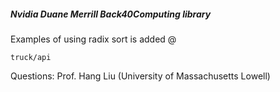 ##### Nvidia Duane Merrill Back40Computing library

Examples of using radix sort is added @

```
truck/api
```

Questions: Prof. Hang Liu (University of Massachusetts Lowell)
